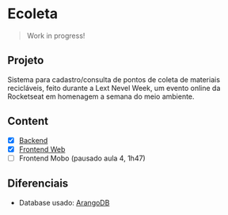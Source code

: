 # Ecoleta
> Work in progress!

## Projeto
Sistema para cadastro/consulta de pontos de coleta de materiais recicláveis,
feito durante a Lext Nevel Week, um evento online da Rocketseat em homenagem a semana do meio ambiente.

## Content
- [x] [Backend](/server)
- [x] [Frontend Web](./web_react)
- [ ] Frontend Mobo (pausado aula 4, 1h47)

## Diferenciais
- Database usado: [ArangoDB](https://www.arangodb.com/)
